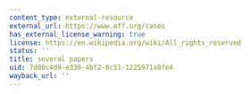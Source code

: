 ```yaml
---
content_type: external-resource
external_url: https://www.eff.org/cases
has_external_license_warning: true
license: https://en.wikipedia.org/wiki/All_rights_reserved
status: ''
title: several papers
uid: 7d00c4d9-e338-4bf2-8c51-1225971a0fe4
wayback_url: ''
---
```

